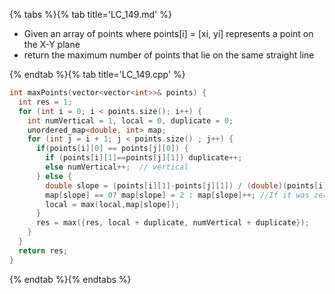 {% tabs %}{% tab title='LC_149.md' %}

* Given an array of points where points[i] = [xi, yi] represents a point on the X-Y plane
* return the maximum number of points that lie on the same straight line

{% endtab %}{% tab title='LC_149.cpp' %}

```cpp
int maxPoints(vector<vector<int>>& points) {
  int res = 1;
  for (int i = 0; i < points.size(); i++) {
    int numVertical = 1, local = 0, duplicate = 0;
    unordered_map<double, int> map;
    for (int j = i + 1; j < points.size() ; j++) {
      if(points[i][0] == points[j][0]) {
        if (points[i][1]==points[j][1]) duplicate++;
        else numVertical++;  // vertical
      } else {
        double slope = (points[i][1]-points[j][1]) / (double)(points[i][0]-points[j][0]);
        map[slope] == 0? map[slope] = 2 : map[slope]++; //If it was zero, add two points!
        local = max(local,map[slope]);
      }
      res = max({res, local + duplicate, numVertical + duplicate});
    }
  }
  return res;
}
```

{% endtab %}{% endtabs %}
